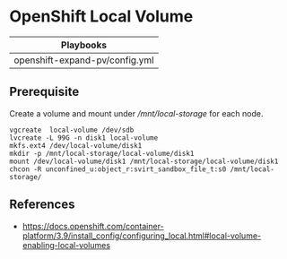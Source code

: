 # OpenShift Local Volume

|Playbooks                 |
|--------------------------|
|openshift-expand-pv/config.yml|


## Prerequisite

Create a volume and mount under */mnt/local-storage* for each node.

```
vgcreate  local-volume /dev/sdb
lvcreate -L 99G -n disk1 local-volume
mkfs.ext4 /dev/local-volume/disk1
mkdir -p /mnt/local-storage/local-volume/disk1
mount /dev/local-volume/disk1 /mnt/local-storage/local-volume/disk1
chcon -R unconfined_u:object_r:svirt_sandbox_file_t:s0 /mnt/local-storage/

```

## References

* https://docs.openshift.com/container-platform/3.9/install_config/configuring_local.html#local-volume-enabling-local-volumes



